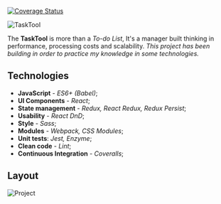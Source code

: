 [![Coverage Status](https://coveralls.io/repos/github/jmlavoier/task-tool/badge.svg)](https://coveralls.io/github/jmlavoier/task-tool)

![TaskTool](http://i.imgur.com/nt7WsKC.png)

The **TaskTool** is more than a *To-do List*, It's a manager built thinking in performance, processing costs and scalability.
*This project has been building in order to practice my knowledge in some technologies.*

## Technologies

- **JavaScript** - *ES6+ (Babel)*; 
- **UI Components** - *React*; 
- **State management** - *Redux, React Redux, Redux Persist*;
- **Usability** - *React DnD*;
- **Style** - *Sass*;
- **Modules** - *Webpack, CSS Modules*;
- **Unit tests**: *Jest, Enzyme*;
- **Clean code** - *Lint*;
- **Continuous Integration** - *Coveralls*;

## Layout
![Project](http://i.imgur.com/luVT6BZ.png)
